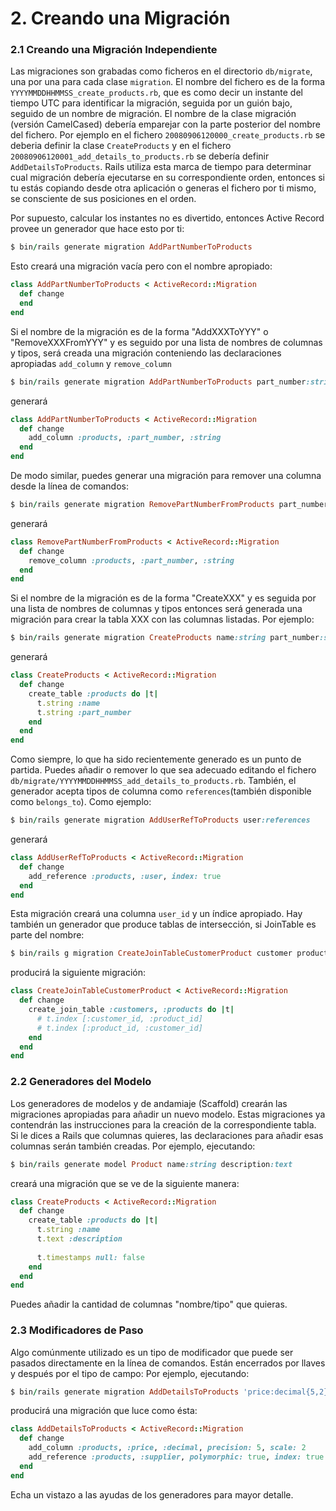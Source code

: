# 2. Creando una Migración

### 2.1 Creando una Migración Independiente

Las migraciones son grabadas como ficheros en el directorio `db/migrate`, una por una para cada clase `migration`. El nombre del fichero es de la forma `YYYYMMDDHHMMSS_create_products.rb`, que es como decir un instante del tiempo UTC para identificar la migración, seguida por un guión bajo, seguido de un nombre de migración. El nombre de la clase migración \(versión CamelCased\) debería emparejar con la parte posterior del nombre del fichero. Por ejemplo en el fichero `20080906120000_create_products.rb` se deberia definir la clase `CreateProducts` y en el fichero `20080906120001_add_details_to_products.rb` se debería definir `AddDetailsToProducts`. Rails utiliza esta marca de tiempo para determinar cual migración debería ejecutarse en su correspondiente orden, entonces si tu estás copiando desde otra aplicación o generas el fichero por ti mismo, se consciente de sus posiciones en el orden.

Por supuesto, calcular los instantes no es divertido, entonces Active Record provee un generador que hace esto por ti:

```ruby
$ bin/rails generate migration AddPartNumberToProducts
```

Esto creará una migración vacía pero con el nombre apropiado:

```ruby
class AddPartNumberToProducts < ActiveRecord::Migration
  def change
  end
end
```

Si el nombre de la migración es de la forma "AddXXXToYYY" o "RemoveXXXFromYYY" y es seguido por una lista de nombres de columnas y tipos, será creada una migración conteniendo las declaraciones apropiadas `add_column` y `remove_column`

```ruby
$ bin/rails generate migration AddPartNumberToProducts part_number:string
```

generará

```ruby
class AddPartNumberToProducts < ActiveRecord::Migration
  def change
    add_column :products, :part_number, :string
  end
end
```

De modo similar, puedes generar una migración para remover una columna desde la línea de comandos:

```ruby
$ bin/rails generate migration RemovePartNumberFromProducts part_number:string
```

generará

```ruby
class RemovePartNumberFromProducts < ActiveRecord::Migration
  def change
    remove_column :products, :part_number, :string
  end
end
```

Si el nombre de la migración es de la forma "CreateXXX" y es seguida por una lista de nombres de columnas y tipos entonces será generada una migración para crear la tabla XXX con las columnas listadas. Por ejemplo:

```ruby
$ bin/rails generate migration CreateProducts name:string part_number:string
```

generará

```ruby
class CreateProducts < ActiveRecord::Migration
  def change
    create_table :products do |t|
      t.string :name
      t.string :part_number
    end
  end
end
```

Como siempre, lo que ha sido recientemente generado es un punto de partida. Puedes añadir o remover lo que sea adecuado editando el fichero `db/migrate/YYYYMMDDHHMMSS_add_details_to_products.rb`. También, el generador acepta tipos de columna como `references`\(también disponible como `belongs_to`\). Como ejemplo:

```ruby
$ bin/rails generate migration AddUserRefToProducts user:references
```

generará

```ruby
class AddUserRefToProducts < ActiveRecord::Migration
  def change
    add_reference :products, :user, index: true
  end
end
```

Esta migración creará una columna `user_id` y un índice apropiado. Hay también un generador que produce tablas de intersección, si JoinTable es parte del nombre:

```ruby
$ bin/rails g migration CreateJoinTableCustomerProduct customer product
```

producirá la siguiente migración:

```ruby
class CreateJoinTableCustomerProduct < ActiveRecord::Migration
  def change
    create_join_table :customers, :products do |t|
      # t.index [:customer_id, :product_id]
      # t.index [:product_id, :customer_id]
    end
  end
end
```

### 

### 2.2 Generadores del Modelo

Los generadores de modelos y de andamiaje \(Scaffold\) crearán las migraciones apropiadas para añadir un nuevo modelo. Estas migraciones ya contendrán las instrucciones para la creación de la correspondiente tabla. Si le dices a Rails que columnas quieres, las declaraciones para añadir esas columnas serán también creadas. Por ejemplo, ejecutando:

```ruby
$ bin/rails generate model Product name:string description:text
```

creará una migración que se ve de la siguiente manera:

```ruby
class CreateProducts < ActiveRecord::Migration
  def change
    create_table :products do |t|
      t.string :name
      t.text :description
 
      t.timestamps null: false
    end
  end
end
```

Puedes añadir la cantidad de columnas "nombre/tipo" que quieras.



### 2.3 Modificadores de Paso

Algo comúnmente utilizado es un tipo de modificador que puede ser pasados directamente en la línea de comandos. Están encerrados por llaves y después por el tipo de campo: Por ejemplo, ejecutando:

```ruby
$ bin/rails generate migration AddDetailsToProducts 'price:decimal{5,2}' supplier:references{polymorphic}
```

producirá una migración que luce como ésta:

```ruby
class AddDetailsToProducts < ActiveRecord::Migration
  def change
    add_column :products, :price, :decimal, precision: 5, scale: 2
    add_reference :products, :supplier, polymorphic: true, index: true
  end
end
```

Echa un vistazo a las ayudas de los generadores para mayor detalle.







